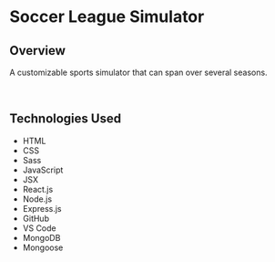 <h1>Soccer League Simulator</h1>

<h2>Overview</h2>

<p>A customizable sports simulator that can span over several seasons.</p>
<br>



<h2>Technologies Used</h2>
<ul>
<li>HTML</li>
<li>CSS</li>
<li>Sass</li>
<li>JavaScript</li>
<li>JSX</li>
<li>React.js</li>
<li>Node.js</li>
<li>Express.js</li>
<li>GitHub</li>
<li>VS Code</li>
<li>MongoDB</li>
<li>Mongoose</li>
</ul>

